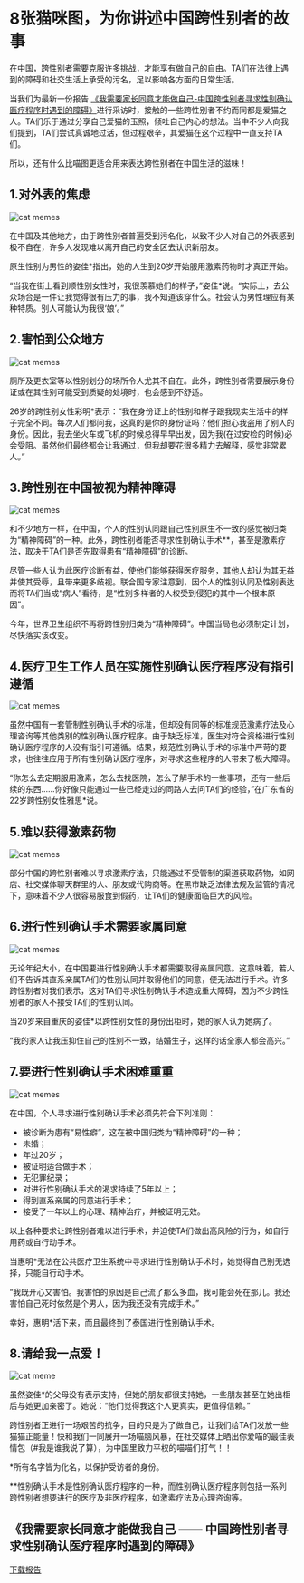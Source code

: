 # 8张猫咪图，为你讲述中国跨性别者的故事

在中国，跨性别者需要克服许多挑战，才能享有做自己的自由。TA们在法律上遇到的障碍和社交生活上承受的污名，足以影响各方面的日常生活。

当我们为最新一份报告 [《我需要家长同意才能做自己-中国跨性别者寻求性别确认医疗程序时遇到的障碍》](https://www.amnesty.org/download/Documents/ASA1702692019CHINESE.PDF)进行采访时，接触的一些跨性别者不约而同都是爱猫之人。TA们乐于通过分享自己爱猫的玉照，倾吐自己内心的想法。当中不少人向我们提到，TA们尝试真诚地过活，但过程艰辛，其爱猫在这个过程中一直支持TA们。

所以，还有什么比喵图更适合用来表达跨性别者在中国生活的滋味！

## 1.对外表的焦虑

![cat memes](https://zh.amnesty.org/wp-content/uploads/2019/05/T06-500x500.jpg)

在中国及其他地方，由于跨性别者普遍受到污名化，以致不少人对自己的外表感到极不自在，许多人发现难以离开自己的安全区去认识新朋友。

原生性别为男性的姿佳\*指出，她的人生到20岁开始服用激素药物时才真正开始。

“当我在街上看到顺性别女性时，我很羡慕她们的样子，”姿佳\*说。“实际上，去公众场合是一件让我觉得很有压力的事，我不知道该穿什么。社会认为男性理应有某种特质。别人可能认为我很‘娘’。”

## 2.害怕到公众地方

![cat memes](https://zh.amnesty.org/wp-content/uploads/2019/05/T09-500x500.jpg)

厕所及更衣室等以性别划分的场所令人尤其不自在。此外，跨性别者需要展示身份证或在其性别可能受到质疑的处境时，也会感到不舒适。

26岁的跨性别女性彩明\*表示：“我在身份证上的性别和样子跟我现实生活中的样子完全不同。每次人们都问我，这真的是你的身份证吗？他们担心我盗用了别人的身份。因此，我去坐火车或飞机的时候总得早早出发，因为我(在过安检的时候)必会受阻。虽然他们最终都会让我通过，但我却要花很多精力去解释，感觉非常累人。”

## 3.跨性别在中国被视为精神障碍

![cat memes](https://zh.amnesty.org/wp-content/uploads/2019/05/T25-500x500.jpg)

和不少地方一样，在中国，个人的性别认同跟自己性别原生不一致的感觉被归类为“精神障碍”的一种。此外，跨性别者能否寻求性别确认手术\*\*，甚至是激素疗法，取决于TA们是否先取得患有“精神障碍”的诊断。

尽管一些人认为此医疗诊断有益，使他们能够获得医疗服务，其他人却认为其无益并使其受辱，且带来更多歧视。联合国专家注意到，因个人的性别认同及性别表达而将TA们当成“病人”看待，是“性别多样者的人权受到侵犯的其中一个根本原因”。

今年，世界卫生组织不再将跨性别归类为“精神障碍”。中国当局也必须制定计划，尽快落实该改变。

## 4.医疗卫生工作人员在实施性别确认医疗程序没有指引遵循

![cat memes](https://zh.amnesty.org/wp-content/uploads/2019/05/T31-500x500.jpg)

虽然中国有一套管制性别确认手术的标准，但却没有同等的标准规范激素疗法及心理咨询等其他类别的性别确认医疗程序。由于缺乏标准，医生对符合资格进行性别确认医疗程序的人没有指引可遵循。结果，规范性别确认手术的标准中严苛的要求，也往往应用于所有性别确认医疗程序，对寻求这些程序的人带来了极大障碍。

“你怎么去定期服用激素，怎么去找医院，怎么了解手术的一些事项，还有一些后续的东西……你好像只能通过一些已经走过的同路人去问TA们的经验，”在广东省的22岁跨性别女性雅思\*说。

## 5.难以获得激素药物

![cat memes](https://zh.amnesty.org/wp-content/uploads/2019/05/T04B-500x500.jpg)

部分中国的跨性别者难以寻求激素疗法，只能通过不受管制的渠道获取药物，如网店、社交媒体聊天群里的人、朋友或代购商等。在黑市缺乏法律法规及监管的情况下，意味着不少人很容易服食到假药，让TA们的健康面临巨大的风险。

## 6.进行性别确认手术需要家属同意

![cat memes](https://zh.amnesty.org/wp-content/uploads/2019/05/T28-500x500.jpg)

无论年纪大小，在中国要进行性别确认手术都需要取得亲属同意。这意味着，若人们不告诉其直系亲属TA们的性别认同并取得他们的同意，便无法进行手术。许多跨性别者对我们表示，这对TA们寻求性别确认手术造成重大障碍，因为不少跨性别者的家人不接受TA们的性别认同。

当20岁来自重庆的姿佳\*以跨性别女性的身份出柜时，她的家人认为她病了。

“我的家人让我压抑住自己的性别不一致，结婚生子，这样的话全家人都会高兴。”

## 7.要进行性别确认手术困难重重

![cat memes](https://zh.amnesty.org/wp-content/uploads/2019/05/T23-500x500.jpg)

在中国，个人寻求进行性别确认手术必须先符合下列准则：

- 被诊断为患有“易性癖”，这在被中国归类为“精神障碍”的一种；
- 未婚；
- 年过20岁；
- 被证明适合做手术；
- 无犯罪纪录；
- 对进行性别确认手术的渴求持续了5年以上；
- 得到直系亲属的同意进行手术；
- 接受了一年以上的心理、精神治疗，并被证明无效。

以上各种要求让跨性别者难以进行手术，并迫使TA们做出高风险的行为，如自行用药或自行动手术。

当惠明\*无法在公共医疗卫生系统中寻求进行性别确认手术时，她觉得自己别无选择，只能自行动手术。

“我既开心又害怕。我害怕的原因是自己流了那么多血，我可能会死在那儿。我还害怕自己死时依然是个男人，因为我还没有完成手术。”

幸好，惠明\*活下来，而且最终到了泰国进行性别确认手术。

## 8.请给我一点爱！

![cat meme](https://zh.amnesty.org/wp-content/uploads/2019/05/T24-500x500.jpg)

虽然姿佳\*的父母没有表示支持，但她的朋友都很支持她，一些朋友甚至在她出柜后与她更加亲密了。她说：“他们觉得我这个人更真实，更值得信赖。”

跨性别者正进行一场艰苦的抗争，目的只是为了做自己，让我们给TA们发放一些猫猫正能量！快和我们一同展开一场喵脑风暴，在社交媒体上晒出你爱喵的最佳表情包（#我是谁我说了算），为中国里致力平权的喵喵们打气！！

\*所有名字皆为化名，以保护受访者的身份。

\*\*性别确认手术是性别确认医疗程序的一种，而性别确认医疗程序则包括一系列跨性别者想要进行的医疗及非医疗程序，如激素疗法及心理咨询等。

## 《我需要家长同意才能做我自己 —— 中国跨性别者寻求性别确认医疗程序时遇到的障碍》

[下载报告](https://www.amnesty.org/download/Documents/ASA1702692019CHINESE.PDF)